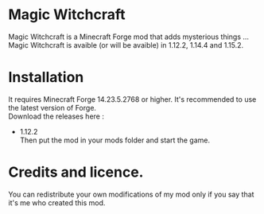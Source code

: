 # Magic Witchcraft
Magic Witchcraft is a Minecraft Forge mod that adds mysterious things ...  
Magic Witchcraft is avaible (or will be avaible) in 1.12.2, 1.14.4 and 1.15.2.
# Installation
It requires Minecraft Forge 14.23.5.2768 or higher. It's recommended to use the latest version of Forge.  
Download the releases here :
- 1.12.2  
Then put the mod in your mods folder and start the game.  
# Credits and licence.
You can redistribute your own modifications of my mod only if you say that it's me who created this mod.
